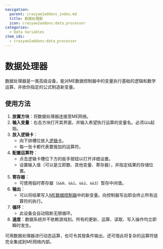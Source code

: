 ```yaml
---
navigation:
  parent: crazyae2addons_index.md
  title: 数据处理器
  icon: crazyae2addons:data_processor
categories:
  - Data Variables
item_ids:
  - crazyae2addons:data_processor
---
```


# 数据处理器

<BlockImage id="crazyae2addons:data_processor" scale="4"></BlockImage>

数据处理器是一类高级设备，能对ME数据控制器中的变量执行基础的逻辑和数学运算，并依你指定的公式制造新变量。

## 使用方法

1. **放置方块**：将数据处理器连接至ME网络。
2. **输入变量**：右击方块打开其界面，并输入希望执行运算的变量名。必须以`&`起始。
3. **放入逻辑卡**：
    - 向下排槽位放入[逻辑卡](logic_cards.md)。
    - 每一张卡都代表要施加的运算符。
4. **配置运算符**：
    - 点击逻辑卡槽位下方的扳手按钮以打开详细设置。
    - 设置输入值（可以是立即数、其他变量、寄存器），并指定结果的存储位置。
5. **寄存器**：
    - 可使用临时寄存器（`&&0`、`&&1`、`&&2`、`&&3`）暂存中间值。
6. **输出**：
    - 可以将结果写入[ME数据控制器](me_data_controller.md)中的新变量。向控制器写出即会终止所有运算符的执行。
7. **循环**：
    - 此设备会自动阻断无限循环。
8. **速度**：数据系统并不依赖游戏刻。所有的更新、运算、读取、写入操作均立即瞬时发生。

可用数据处理器进行动态运算，也可令其按条件输出，还可借此将复杂的运算符链完全集成到ME网络内部。